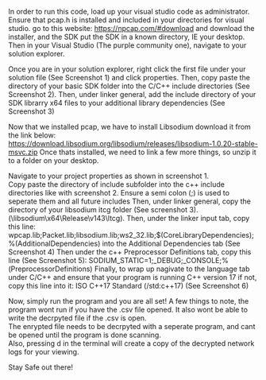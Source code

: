 In order to run this code, load up your visual studio code as administrator.  Ensure that pcap.h is installed and included in your directories for visual studio.
go to this website:  https://npcap.com/#download
and download the installer, and the SDK put the SDK in a known directory, IE your desktop.  Then in your Visual Studio (The purple community one), navigate to your solution explorer.

Once you are in your solution explorer, right click the first file under your solution file (See Screenshot 1) and click properties.
Then, copy paste the directory of your basic SDK folder into the C/C++ include directories (See Screenshot 2).
Then, under linker general, add the include directory of your SDK librarry x64 files to your additional library dependencies (See Screenshot 3)

Now that we installed pcap, we have to install Libsodium download it from the link below:
https://download.libsodium.org/libsodium/releases/libsodium-1.0.20-stable-msvc.zip
Once thats installed, we need to link a few more things, so unzip it to a folder on your desktop.

Navigate to your project properties as shown in screenshot 1.  
Copy paste the directory of include subfolder into the c++ include directories like with screenshot 2.  Ensure a semi colon (;) is used to seperate them and all future includes
Then, under linker general, copy the directory of your libsodium itcg folder (See screenshot 3).  (\libsodium\x64\Release\v143\ltcg).
Then, under the linker input tab, copy this line: wpcap.lib;Packet.lib;libsodium.lib;ws2_32.lib;$(CoreLibraryDependencies);%(AdditionalDependencies) into the Additional Dependencies tab (See Screenshot 4)
Then under the c++ Preprocessor Definitions tab, copy this line (See Screenshot 5): SODIUM_STATIC=1;_DEBUG;_CONSOLE;%(PreprocessorDefinitions)
Finally, to wrap up nagivate to the language tab under C/C++ and ensure that your program is running C++ version 17 if not, copy this line into it: ISO C++17 Standard (/std:c++17)  (See Screenshot 6)

Now, simply run the program and you are all set!
A few things to note, the program wont run if you have the .csv file opened.  It also wont be able to write the decrpyted file if the .csv is open.  
The enrypted file needs to be decrpyted with a seperate program, and cant be opened until the program is done scanning.  
Also, pressing d in the terminal will create a copy of the decrypted network logs for your viewing.

Stay Safe out there!
